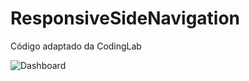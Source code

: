 # ResponsiveSideNavigation

Código adaptado da CodingLab

![Dashboard](https://user-images.githubusercontent.com/83471539/136444640-0c9012e5-7f1b-49b5-a52c-820a2ed9a646.png)
